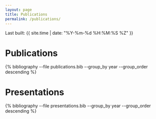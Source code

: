 ```yaml
---
layout: page
title: Publications
permalink: /publications/
---
```

Last built: {{ site.time | date: "%Y-%m-%d %H:%M:%S %Z" }}

# Publications

{% bibliography --file publications.bib --group_by year --group_order descending %}

# Presentations

{% bibliography --file presentations.bib --group_by year --group_order descending %}



